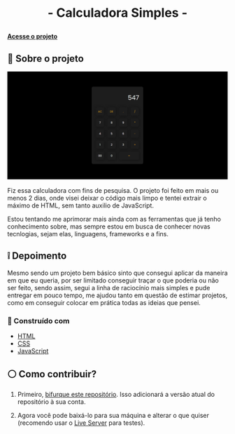 <h1 align="center">
<p>- Calculadora Simples -</p>
</h1>


#### [Acesse o projeto]()

## 💭 Sobre o projeto

<img src= "./imgs-projeto/unified-page.png">



Fiz essa calculadora com fins de pesquisa. O projeto foi feito em mais ou menos 2 dias, onde visei deixar o código mais limpo e tentei extrair o máximo de HTML, sem tanto auxilio de JavaScript.

Estou tentando me aprimorar mais ainda com as ferramentas que já tenho conhecimento sobre, mas sempre estou em busca de conhecer novas tecnlogias, sejam elas, linguagens, frameworks e a fins.

## ❕ Depoimento 

Mesmo sendo um projeto bem básico sinto que consegui aplicar da maneira em que eu queria, por ser limitado conseguir traçar o que poderia ou não ser feito, sendo assim, segui a linha de raciocínio mais simples e pude entregar em pouco tempo, me ajudou tanto em questão de estimar projetos, como em conseguir colocar em prática todas as ideias que pensei.

### 💬 Construído com

- [HTML](https://developer.mozilla.org/en-US/docs/Web/HTML)
- [CSS](https://en.wikipedia.org/wiki/CSS)
- [JavaScript](https://www.javascript.com/)

## ⚪ Como contribuir?

1. Primeiro, [bifurque este repositório](https://github.com/Nwerit/calculadora-simples). Isso adicionará a versão atual do repositório à sua conta.

2. Agora você pode baixá-lo para sua máquina e alterar o que quiser (recomendo usar o [Live Server](https://marketplace.visualstudio.com/items?itemName=ritwickdey.LiveServer) para testes).
